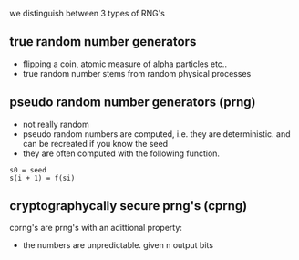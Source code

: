 we distinguish between 3 types of RNG's

## true random number generators
- flipping a coin, atomic measure of alpha particles etc..
- true random number stems from random physical processes

## pseudo random number generators (prng)
- not really random
- pseudo random numbers are computed, i.e. they are deterministic. and can be recreated if you know the seed 
- they are often computed with the following function.
```
s0 = seed
s(i + 1) = f(si)
```

## cryptographycally secure prng's (cprng)
cprng's are prng's with an adittional property:
- the numbers are unpredictable. given n output bits  